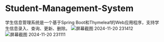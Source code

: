 # Student-Management-System
学生信息管理系统是一个基于Spring Boot和Thymeleaf的Web应用程序，支持学生信息录入、查询、更新、删除。
![屏幕截图 2024-11-20 231412](https://github.com/user-attachments/assets/2cec2d5a-a35d-4c10-8898-fa424f9ec5ec)
![屏幕截图 2024-11-20 231111](https://github.com/user-attachments/assets/cc938a6e-8aa8-496d-ba3c-d40d78881164)
 
